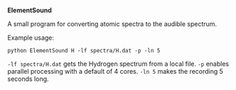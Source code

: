 **ElementSound**

A small program for converting atomic spectra to the audible spectrum. 


Example usage:

`python ElementSound H -lf spectra/H.dat -p -ln 5`

`-lf spectra/H.dat` gets the Hydrogen spectrum from a local file. `-p` enables parallel processing with a default of 4 cores. `-ln 5` makes the recording 5 seconds long.